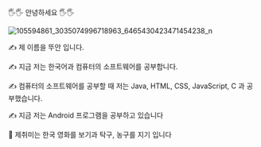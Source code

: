 🖐️🖐️ 안녕하세요 🖐️🖐️

![105594861_3035074996718963_6465430423471454238_n](https://user-images.githubusercontent.com/95207940/194035353-d265cb07-a0ce-49f4-9d6c-d29c74999945.jpg)

✍️ 제 이름을 뚜안 입니다. 

✍️ 지금 저는 한국어과 컴퓨터의 소프트웨어를 공부합니다.

✍️ 컴퓨터의 소프트웨어를 공부할  때 저는 Java, HTML, CSS, JavaScript, C 과 공부했습니다.

✍️ 지금 저는 Android 프로그램을 공부하고 있습니다

🤗 제취미는 한국 영화를 보기과 탁구, 농구를 지기 입니다  



